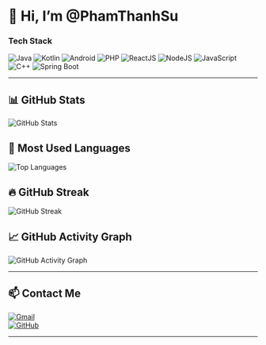 # 👋 Hi, I’m @PhamThanhSu  

### Tech Stack
![Java](https://img.shields.io/badge/Java-ED8B00?style=for-the-badge&logo=java&logoColor=white)
![Kotlin](https://img.shields.io/badge/Kotlin-0095D5?style=for-the-badge&logo=kotlin&logoColor=white)
![Android](https://img.shields.io/badge/Android-3DDC84?style=for-the-badge&logo=android&logoColor=white)
![PHP](https://img.shields.io/badge/PHP-777BB4?style=for-the-badge&logo=php&logoColor=white)
![ReactJS](https://img.shields.io/badge/React-20232A?style=for-the-badge&logo=react&logoColor=61DAFB)
![NodeJS](https://img.shields.io/badge/Node.js-43853D?style=for-the-badge&logo=node.js&logoColor=white)
![JavaScript](https://img.shields.io/badge/JavaScript-F7DF1E?style=for-the-badge&logo=javascript&logoColor=black)
![C++](https://img.shields.io/badge/C%2B%2B-00599C?style=for-the-badge&logo=c%2B%2B&logoColor=white)
![Spring Boot](https://img.shields.io/badge/Spring%20Boot-6DB33F?style=for-the-badge&logo=spring-boot&logoColor=white)

---

## 📊 GitHub Stats  
![GitHub Stats](https://github-readme-stats.vercel.app/api?username=PhamThanhSu&show_icons=true&theme=dark)  

## 📌 Most Used Languages  
![Top Languages](https://github-readme-stats.vercel.app/api/top-langs/?username=PhamThanhSu&layout=compact&theme=dark)  

## 🔥 GitHub Streak  
![GitHub Streak](https://streak-stats.demolab.com/?user=PhamThanhSu&theme=dark)  

## 📈 GitHub Activity Graph  
![GitHub Activity Graph](https://github-readme-activity-graph.vercel.app/graph?username=PhamThanhSu&theme=github-dark)

---

## 📫 Contact Me  
[![Gmail](https://img.shields.io/badge/Gmail-D14836?style=for-the-badge&logo=gmail&logoColor=white)](mailto:psu95228@gmail.com)  
[![GitHub](https://img.shields.io/badge/GitHub-181717?style=for-the-badge&logo=github&logoColor=white)](https://github.com/PhamThanhSu)  

---
